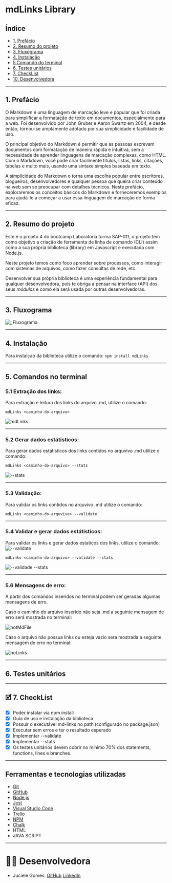 # mdLinks Library

## Índice

* [1. Prefácio](#prefacio)
* [2. Resumo do projeto](#resumo-do-projeto)
* [3. Fluxograma](#fluxograma)
* [4. Instalação](#instalacao)
* [5.Comando do terminal](#comandos-no-terminal)
* [6. Testes unitários](#testes-unitarios)
* [7. CheckList](#checklist)
* [10. Desenvolvedora](#desenvolvedora)

***
<a name="prefacio"></a>
## 1. Prefácio


O Markdown é uma linguagem de marcação leve e popular que foi criada para simplificar a formatação de texto em documentos, especialmente para a web. Foi desenvolvido por John Gruber e Aaron Swartz em 2004, e desde então, tornou-se amplamente adotado por sua simplicidade e facilidade de uso.

O principal objetivo do Markdown é permitir que as pessoas escrevam documentos com formatação de maneira rápida e intuitiva, sem a necessidade de aprender linguagens de marcação complexas, como HTML. Com o Markdown, você pode criar facilmente títulos, listas, links, citações, tabelas e muito mais, usando uma sintaxe simples baseada em texto.

A simplicidade do Markdown o torna uma escolha popular entre escritores, blogueiros, desenvolvedores e qualquer pessoa que queira criar conteúdo na web sem se preocupar com detalhes técnicos. Neste prefácio, exploraremos os conceitos básicos do Markdown e forneceremos exemplos para ajudá-lo a começar a usar essa linguagem de marcação de forma eficaz.
* * *

<a name="resumo-do-projeto"></a>
## 2. Resumo do projeto

Este é o projeto 4 do bootcamp Laboratória turma SAP-011, o projeto tem como objetivo
a criação de ferramenta de linha de comando (CLI) assim como
a sua própria biblioteca (library) em Javascript e executada com Node.js.

Neste projeto temos como foco aprender sobre processos, como interagir
com sistemas de arquivos, como fazer consultas de rede, etc.

Desenvolver sua própria biblioteca é uma experiência fundamental para qualquer
desenvolvedora, pois te obriga a pensar na interface (API) dos seus _módulos_ e
como ela será usada por outras desenvolvedoras. 
* * *

<a name="fluxograma"></a>
## 3. Fluxograma
![_Fluxograma](https://github.com/JucieleGomes/SAP011-md-links/assets/127780316/a8a8f2d1-d4d7-4805-b8fc-761fc49fe403)
* * *

<a name="instalacao"></a>
## 4. Instalação
Para instalçao da biblioteca utilize o comando:
`npm install mdLinks`
* * *



<a name="comandos-no-terminal"></a>
## 5. Comandos no terminal

### 5.1 Extração dos links:
Para extração e leitura dos links do arquivo .md, utilize o comando:

`mdLinks <caminho-do-arquivo>`

![mdLinks](https://github.com/JucieleGomes/SAP011-md-links/assets/127780316/32fdbaff-54d6-49d8-8c96-4924059b05d0)
* * *
### 5.2 Gerar dados estátisticos:
Para gerar dados estátisticos dos links contidos no arquvivo .md utilize o comando:

`mdLinks <caminho-do-arquivo> --stats`

![--stats](https://github.com/JucieleGomes/SAP011-md-links/assets/127780316/52519c66-24ed-4494-979b-b92b365e8278)
* * *
### 5.3 Validação:
Para validar os links contidos no arquvivo .md utilize o comando:

`mdLinks <caminho-do-arquvivo> --validate`


* * *
### 5.4 Validar e gerar dados estátisticos:
Para validar os links e gerar dados estaticos dos links, utilize o comando: 
![--validate](https://github.com/JucieleGomes/SAP011-md-links/assets/127780316/19733eb4-0c28-460a-a233-198eedb8e445)

`mdLinks <caminho-do-arquivo> --validate --stats`

![--validade --stats](https://github.com/JucieleGomes/SAP011-md-links/assets/127780316/051394b9-831c-4d71-a151-06bca0c40750)
* * *
### 5.6 Mensagens de erro:
A partir dos comandos inseridos no terminal podem ser geradas algumas mensagens de erro.

Caso o caminho do arquivo inserido não seja .md a seguinte mensagem de erro será mostrada no terminal:


![notMdFile](https://github.com/JucieleGomes/SAP011-md-links/assets/127780316/5965be90-512c-4203-94c2-39d33c480b38)

Caso o arquivo não possua links ou esteja vazio sera mostrada a seguinte mensagem de erro no terminal: 

![noLinks](https://github.com/JucieleGomes/SAP011-md-links/assets/127780316/74c1c490-f06a-4b41-a84b-90ee611ad3c6)
* * *
<a name="testes-unitarios"></a>
## 6. Testes unitários
* * *
<a name="checklist"></a>
## 🗹 7. CheckList 
- [x]  Poder instalar via npm install 
- [x] Guia de uso e instalação da biblioteca
- [x] Possuir o executável md-links no path (configurado no package.json)
- [x] Executar sem erros e ter o resultado esperado
- [x] Implementar --validate
- [x] Implementar --stats
- [x] Os testes unitários devem cobrir no mínimo 70% dos statements, functions, lines e branches.
* * * 
<a name="ferramentas-e-tecnologias-utilizadas"></a>
## Ferramentas e tecnologias utilizadas

* [Git](https://git-scm.com/)
* [GitHub](https://github.com/)
* [Node.js](https://nodejs.org/en)
* [Jest](https://jestjs.io/)
* [Visual Studio Code](https://code.visualstudio.com/)
* [Trello](https://trello.com/pt-BR/login)
* [NPM](https://www.npmjs.com/)
* [Chalk](https://www.npmjs.com/package/chalk)
* HTML
* JAVA SCRIPT
* * *

<a name="desenvolvedora"></a>
# 👩‍💻 Desenvolvedora
* Juciele Gomes: [GitHub](https://github.com/JucieleGomes) [LinkedIn](https://www.linkedin.com/in/juciele-gomes-03287b149/)













